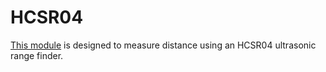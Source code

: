 # HCSR04
[This module](./HCSR04.py) is designed to measure distance using an HCSR04 ultrasonic range finder.